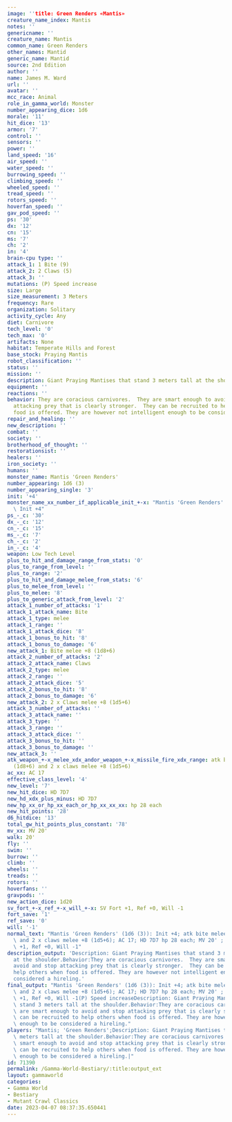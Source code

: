 ```yaml
---
image: ''title: Green Renders «Mantis»
creature_name_index: Mantis
notes: ''
genericname: ''
creature_name: Mantis
common_name: Green Renders
other_names: Mantid
generic_name: Mantid
source: 2nd Edition
author: ''
name: James M. Ward
url: ''
avatar: ''
mcc_race: Animal
role_in_gamma_world: Monster
number_appearing_dice: 1d6
morale: '11'
hit_dice: '13'
armor: '7'
control: ''
sensors: ''
power: ''
land_speed: '16'
air_speed: ''
water_speed: ''
burrowing_speed: ''
climbing_speed: ''
wheeled_speed: ''
tread_speed: ''
rotors_speed: ''
hoverfan_speed: ''
gav_pod_speed: ''
ps: '30'
dx: '12'
cn: '15'
ms: '7'
ch: '2'
in: '4'
brain-cpu type: ''
attack_1: 1 Bite (9)
attack_2: 2 Claws (5)
attack_3: ''
mutations: (P) Speed increase
size: Large
size_measurement: 3 Meters
frequency: Rare
organization: Solitary
activity_cycle: Any
diet: Carnivore
tech_level: '0'
tech_max: '0'
artifacts: None
habitat: Temperate Hills and Forest
base_stock: Praying Mantis
robot_classification: ''
status: ''
mission: ''
description: Giant Praying Mantises that stand 3 meters tall at the shoulder.
equipment: ''
reactions: ''
behavior: They are coracious carnivores.  They are smart enough to avoid and stop
  attacking prey that is clearly stronger.  They can be recruited to help others when
  food is offered. They are however not intelligent enough to be considered a hireling.
repair_and_healing: ''
new_description: ''
combat: ''
society: ''
brotherhood_of_thought: ''
restorationsist: ''
healers: ''
iron_society: ''
humans: ''
monster_name: Mantis 'Green Renders'
number_appearing: 1d6 (3)
number_appearing_single: '3'
init: '+4'
monster_name_xx_number_if_applicable_init_+-x: "Mantis 'Green Renders' (1d6 (3)):\
  \ Init +4"
ps_-_c: '30'
dx_-_c: '12'
cn_-_c: '15'
ms_-_c: '7'
ch_-_c: '2'
in_-_c: '4'
weapon: Low Tech Level
plus_to_hit_and_damage_range_from_stats: '0'
plus_to_range_from_level: ''
plus_to_range: '2'
plus_to_hit_and_damage_melee_from_stats: '6'
plus_to_melee_from_level: ''
plus_to_melee: '8'
plus_to_generic_attack_from_level: '2'
attack_1_number_of_attacks: '1'
attack_1_attack_name: Bite
attack_1_type: melee
attack_1_range: ''
attack_1_attack_dice: '8'
attack_1_bonus_to_hit: '8'
attack_1_bonus_to_damage: '6'
new_attack_1: Bite melee +8 (1d8+6)
attack_2_number_of_attacks: '2'
attack_2_attack_name: Claws
attack_2_type: melee
attack_2_range: ''
attack_2_attack_dice: '5'
attack_2_bonus_to_hit: '8'
attack_2_bonus_to_damage: '6'
new_attack_2: 2 x Claws melee +8 (1d5+6)
attack_3_number_of_attacks: ''
attack_3_attack_name: ''
attack_3_type: ''
attack_3_range: ''
attack_3_attack_dice: ''
attack_3_bonus_to_hit: ''
attack_3_bonus_to_damage: ''
new_attack_3: ''
atk_weapon_+-x_melee_xdx_andor_weapon_+-x_missile_fire_xdx_range: atk bite melee +8
  (1d8+6) and 2 x claws melee +8 (1d5+6)
ac_xx: AC 17
effective_class_level: '4'
new_level: '7'
new_hit_dice: HD 7D7
new_hd_xdx_plus_minus: HD 7D7
new_hp_xx_or_hp_xx_each_or_hp_xx_xx_xx: hp 28 each
new_hit_points: '28'
d6_hitdice: '13'
total_gw_hit_points_plus_constant: '78'
mv_xx: MV 20'
walk: 20'
fly: ''
swim: ''
burrow: ''
climb: ''
wheels: ''
treads: ''
rotors: ''
hoverfans: ''
gravpods: ''
new_action_dice: 1d20
sv_fort_+-x_ref_+-x_will_+-x: SV Fort +1, Ref +0, Will -1
fort_save: '1'
ref_save: '0'
will: '-1'
normal_text: "Mantis 'Green Renders' (1d6 (3)): Init +4; atk bite melee +8 (1d8+6)\
  \ and 2 x claws melee +8 (1d5+6); AC 17; HD 7D7 hp 28 each; MV 20' ; 1d20; SV Fort\
  \ +1, Ref +0, Will -1"
description_output: 'Description: Giant Praying Mantises that stand 3 meters tall
  at the shoulder.Behavior:They are coracious carnivores.  They are smart enough to
  avoid and stop attacking prey that is clearly stronger.  They can be recruited to
  help others when food is offered. They are however not intelligent enough to be
  considered a hireling.'
final_output: "Mantis 'Green Renders' (1d6 (3)): Init +4; atk bite melee +8 (1d8+6)\
  \ and 2 x claws melee +8 (1d5+6); AC 17; HD 7D7 hp 28 each; MV 20' ; 1d20; SV Fort\
  \ +1, Ref +0, Will -1(P) Speed increaseDescription: Giant Praying Mantises that\
  \ stand 3 meters tall at the shoulder.Behavior:They are coracious carnivores.  They\
  \ are smart enough to avoid and stop attacking prey that is clearly stronger.  They\
  \ can be recruited to help others when food is offered. They are however not intelligent\
  \ enough to be considered a hireling."
players: "Mantis; 'Green Renders';Description: Giant Praying Mantises that stand 3\
  \ meters tall at the shoulder.Behavior:They are coracious carnivores.  They are\
  \ smart enough to avoid and stop attacking prey that is clearly stronger.  They\
  \ can be recruited to help others when food is offered. They are however not intelligent\
  \ enough to be considered a hireling.|"
id: 71390
permalink: /Gamma-World-Bestiary/:title:output_ext
layout: gammaworld
categories:
- Gamma World
- Bestiary
- Mutant Crawl Classics
date: 2023-04-07 08:37:35.650441
---
```

